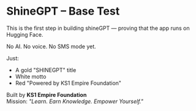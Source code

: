 # ShineGPT – Base Test

This is the first step in building shineGPT — proving that the app runs on Hugging Face.

No AI. No voice. No SMS mode yet.

Just:
- A gold "SHINEGPT" title
- White motto
- Red "Powered by KS1 Empire Foundation"

Built by **KS1 Empire Foundation**  
Mission: _"Learn. Earn Knowledge. Empower Yourself."_

